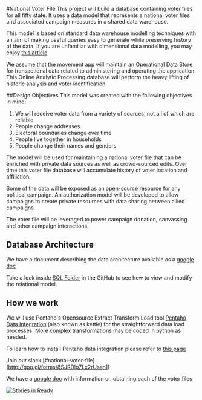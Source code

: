 #National Voter File
This project will build a database containing voter files for all fifty state. It uses a data model that represents a national voter files and associated campaign measures in a shared data warehouse. 

This model is based on standard data warehouse modelling techniques with an aim of making useful queries easy to generate while preserving history of the data. If you are unfamiliar with dimensional data modelling, you may enjoy [this article](https://dwbi.org/data-modelling/dimensional-model/1-dimensional-modeling-guide).

We assume that the movement app will maintain an Operational Data Store for transactional data related to administering and operating the application. This Online Analytic Processing database will perform the heavy lifting of historic analysis and voter identification.

##Design Objectives
This model was created with the following objectives in mind:

1. We will receive voter data from a variety of sources, not all of which are reliable
2. People change addresses
3. Electoral boundaries change over time
4. People live together in households
5. People change their names and genders

The model will be used for maintaining a national voter file that can be enriched with private data sources as well as crowd-sourced edits. Over time this voter file database will accumulate history of voter location and affiliation. 

Some of the data will be exposed as an open-source resource for any political campaign. An authorization model will be developed to allow campaigns to create private resources with data sharing between allied campaigns.

The voter file will be leveraged to power campaign donation, canvassing and other campaign interactions.

## Database Architecture
We have a document describing the data architecture available as a [google doc](https://docs.google.com/document/d/169mIkiIdl4OetbGvnbVCzq9Srw9PKCsB6U1CErTD9aI/edit?usp=sharing)

Take a look inside [SQL Folder](https://github.com/getmovement/national-voter-file/tree/master/src/main/sql) in the GitHub to see how to view and modify the relational model.

## How we work
We will use Pentaho's Opensource Extract Transform Load tool [Pentaho Data Integration](http://community.pentaho.com/projects/data-integration/) (also known as kettle) for the straightforward data load processes. More complex transformations may be coded in python as needed.

To learn how to install Pentaho data integration please refer to [this page](https://github.com/getmovement/national-voter-file/tree/master/src/tools)

Join our slack [#national-voter-file] (http://goo.gl/forms/8SJRDlo7Lx2rUsan1)

We have a [google doc](https://docs.google.com/spreadsheets/d/1CtNePb4LQSz-pk8UF58wwuVoBIc_YDAsBJZnIk7hKso/edit?usp=sharing) with information on obtaining each of the voter files

[![Stories in Ready](https://badge.waffle.io/getmovement/national-voter-file.svg?label=ready&title=Ready)](http://waffle.io/getmovement/national-voter-file)

